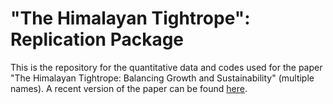 # "The Himalayan Tightrope": Replication Package

This is the repository for the quantitative data and codes used for the paper "The Himalayan Tightrope: Balancing Growth and Sustainability" (multiple names). A recent version of the paper can be found [here](https://ritwizsarma.github.io/files/Tradeoff_TIES25.pdf).